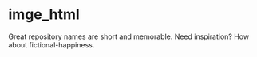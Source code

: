 # imge_html
Great repository names are short and memorable. Need inspiration? How about fictional-happiness.
